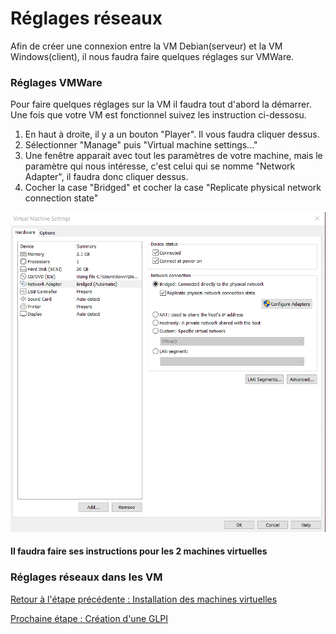 # Réglages réseaux

Afin de créer une connexion entre la VM Debian(serveur) et la VM Windows(client), il nous faudra faire quelques réglages sur VMWare.

### Réglages VMWare

Pour faire quelques réglages sur la VM il faudra tout d'abord la démarrer. Une fois que votre VM est fonctionnel suivez les instruction ci-dessosu.
1. En haut à droite, il y a un bouton "Player". Il vous faudra cliquer dessus.
2. Sélectionner "Manage" puis "Virtual machine settings..."
3. Une fenêtre apparait avec tout les paramètres de votre machine, mais le paramètre qui nous intéresse, c'est celui qui se nomme "Network Adapter", il faudra donc cliquer dessus.
4. Cocher la case "Bridged" et cocher la case "Replicate physical network connection state"

![](https://github.com/kevinguyodo/Linux-deuxieme-annee/blob/main/TP1/IMG/Etape6.PNG)

#### Il faudra faire ses instructions pour les 2 machines virtuelles

### Réglages réseaux dans les VM


[Retour à l'étape précédente : Installation des machines virtuelles](https://github.com/kevinguyodo/Linux-deuxieme-annee/blob/main/TP1/Installation%20VM.md)

[Prochaine étape : Création d'une GLPI](https://github.com/kevinguyodo/Linux-deuxieme-annee/blob/main/TP1/Cr%C3%A9ation%20GLPI.md)
